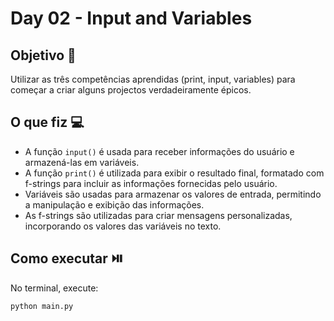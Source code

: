 # Day 02 - Input and Variables

## Objetivo 🎯
Utilizar as três competências aprendidas (print, input, variables) para começar a criar alguns projectos verdadeiramente épicos.

## O que fiz 💻
- A função `input()` é usada para receber informações do usuário e armazená-las em variáveis.
- A função `print()` é utilizada para exibir o resultado final, formatado com f-strings para incluir as informações fornecidas pelo usuário.
- Variáveis são usadas para armazenar os valores de entrada, permitindo a manipulação e exibição das informações.
- As f-strings são utilizadas para criar mensagens personalizadas, incorporando os valores das variáveis no texto.
  
## Como executar ⏯️
No terminal, execute:
```bash
python main.py
